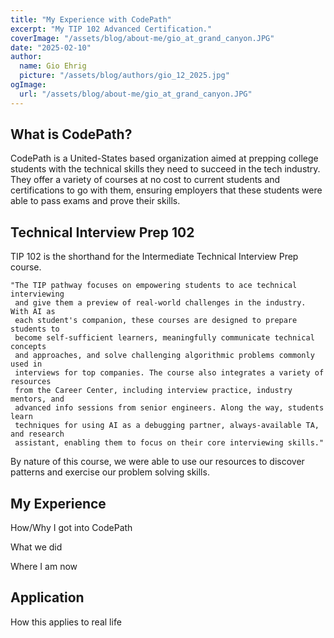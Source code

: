 ```yaml
---
title: "My Experience with CodePath"
excerpt: "My TIP 102 Advanced Certification."
coverImage: "/assets/blog/about-me/gio_at_grand_canyon.JPG"
date: "2025-02-10"
author:
  name: Gio Ehrig
  picture: "/assets/blog/authors/gio_12_2025.jpg"
ogImage:
  url: "/assets/blog/about-me/gio_at_grand_canyon.JPG"
---
```



## What is CodePath?


CodePath is a United-States based organization aimed at prepping college students with the technical skills they need to succeed in the tech industry. They offer a variety of courses at no cost to current students and certifications to go with them, ensuring employers that these students were able to pass exams and prove their skills.



## Technical Interview Prep 102


TIP 102 is the shorthand for the Intermediate Technical Interview Prep course. 

    "The TIP pathway focuses on empowering students to ace technical interviewing
     and give them a preview of real-world challenges in the industry. With AI as 
     each student's companion, these courses are designed to prepare students to 
     become self-sufficient learners, meaningfully communicate technical concepts 
     and approaches, and solve challenging algorithmic problems commonly used in 
     interviews for top companies. The course also integrates a variety of resources 
     from the Career Center, including interview practice, industry mentors, and 
     advanced info sessions from senior engineers. Along the way, students learn 
     techniques for using AI as a debugging partner, always-available TA, and research 
     assistant, enabling them to focus on their core interviewing skills."

By nature of this course, we were able to use our resources to discover patterns and exercise our problem solving skills.


## My Experience


How/Why I got into CodePath

What we did

Where I am now

## Application

How this applies to real life